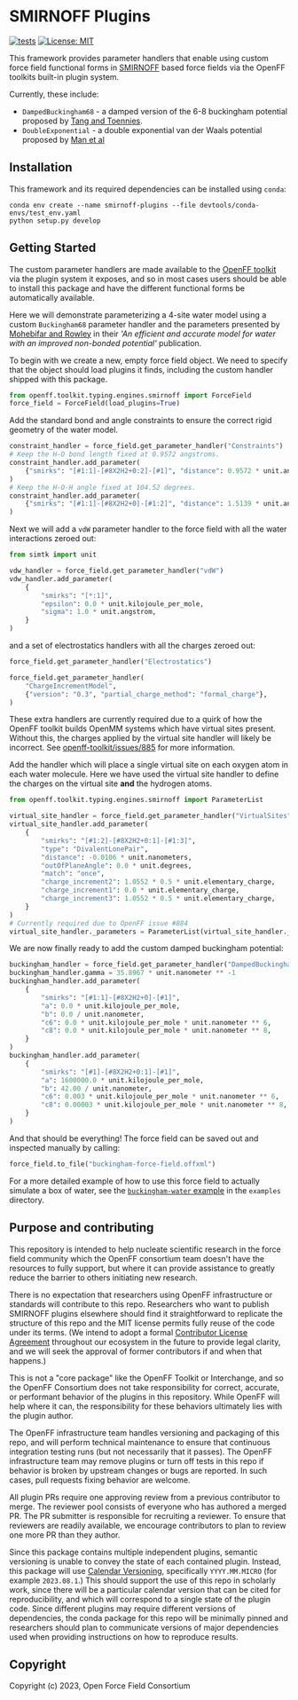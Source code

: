 # SMIRNOFF Plugins

[![tests](https://github.com/openforcefield/smirnoff-plugins/workflows/CI/badge.svg?branch=main)](https://github.com/openforcefield/smirnoff-plugins/actions?query=workflow%3ACI)
[![License: MIT](https://img.shields.io/badge/License-MIT-yellow.svg)](https://opensource.org/licenses/MIT)

This framework provides parameter handlers that enable using custom force field functional forms in [SMIRNOFF](
https://github.com/openforcefield/openff-toolkit/blob/master/The-SMIRNOFF-force-field-format.md) based force fields
via the OpenFF toolkits built-in plugin system.

Currently, these include:

* `DampedBuckingham68` - a damped version of the 6-8 buckingham potential proposed by [Tang and Toennies](https://aip.scitation.org/doi/10.1063/1.447150).
* `DoubleExponential` - a double exponential van der Waals potential proposed by [Man et al](https://doi.org/10.1021/acs.jctc.0c01267)

## Installation

This framework and its required dependencies can be installed using `conda`:

```
conda env create --name smirnoff-plugins --file devtools/conda-envs/test_env.yaml
python setup.py develop
```

## Getting Started

The custom parameter handlers are made available to the [OpenFF toolkit](https://github.com/openforcefield/openff-toolkit) 
via the plugin system it exposes, and so in most cases users should be able to install this package and have the 
different functional forms be automatically available.

Here we will demonstrate parameterizing a 4-site water model using a custom `Buckingham68` parameter handler and the
parameters presented by [Mohebifar and Rowley](https://aip.scitation.org/doi/10.1063/5.0014469) in their *'An 
efficient and accurate model for water with an improved non-bonded potential'* publication.

To begin with we create a new, empty force field object. We need to specify that the object should load plugins it 
finds, including the custom handler shipped with this package.

```python
from openff.toolkit.typing.engines.smirnoff import ForceField
force_field = ForceField(load_plugins=True)
```

Add the standard bond and angle constraints to ensure the correct rigid geometry of the water model.

```python
constraint_handler = force_field.get_parameter_handler("Constraints")
# Keep the H-O bond length fixed at 0.9572 angstroms.
constraint_handler.add_parameter(
    {"smirks": "[#1:1]-[#8X2H2+0:2]-[#1]", "distance": 0.9572 * unit.angstrom}
)
# Keep the H-O-H angle fixed at 104.52 degrees.
constraint_handler.add_parameter(
    {"smirks": "[#1:1]-[#8X2H2+0]-[#1:2]", "distance": 1.5139 * unit.angstrom}
)
```

Next we will add a `vdW` parameter handler to the force field with all the water interactions zeroed out:

```python
from simtk import unit

vdw_handler = force_field.get_parameter_handler("vdW")
vdw_handler.add_parameter(
    {
        "smirks": "[*:1]",
        "epsilon": 0.0 * unit.kilojoule_per_mole,
        "sigma": 1.0 * unit.angstrom,
    }
)
```

and a set of electrostatics handlers with all the charges zeroed out: 

```python
force_field.get_parameter_handler("Electrostatics")

force_field.get_parameter_handler(
    "ChargeIncrementModel",
    {"version": "0.3", "partial_charge_method": "formal_charge"},
)
```

These extra handlers are currently required due to a quirk of how the OpenFF toolkit builds OpenMM systems which have 
virtual sites present. Without this, the charges applied by the virtual site handler will likely be incorrect.
See [openff-toolkit/issues/885](https://github.com/openforcefield/openff-toolkit/issues/885) for more information.

Add the handler which will place a single virtual site on each oxygen atom in each water molecule. Here we have used the 
virtual site handler to define the charges on the virtual site **and** the hydrogen atoms.

```python
from openff.toolkit.typing.engines.smirnoff import ParameterList

virtual_site_handler = force_field.get_parameter_handler("VirtualSites")
virtual_site_handler.add_parameter(
    {
        "smirks": "[#1:2]-[#8X2H2+0:1]-[#1:3]",
        "type": "DivalentLonePair",
        "distance": -0.0106 * unit.nanometers,
        "outOfPlaneAngle": 0.0 * unit.degrees,
        "match": "once",
        "charge_increment2": 1.0552 * 0.5 * unit.elementary_charge,
        "charge_increment1": 0.0 * unit.elementary_charge,
        "charge_increment3": 1.0552 * 0.5 * unit.elementary_charge,
    }
)
# Currently required due to OpenFF issue #884
virtual_site_handler._parameters = ParameterList(virtual_site_handler._parameters)
```

We are now finally ready to add the custom damped buckingham potential:

```python
buckingham_handler = force_field.get_parameter_handler("DampedBuckingham68")
buckingham_handler.gamma = 35.8967 * unit.nanometer ** -1
buckingham_handler.add_parameter(
    {
        "smirks": "[#1:1]-[#8X2H2+0]-[#1]",
        "a": 0.0 * unit.kilojoule_per_mole,
        "b": 0.0 / unit.nanometer,
        "c6": 0.0 * unit.kilojoule_per_mole * unit.nanometer ** 6,
        "c8": 0.0 * unit.kilojoule_per_mole * unit.nanometer ** 8,
    }
)
buckingham_handler.add_parameter(
    {
        "smirks": "[#1]-[#8X2H2+0:1]-[#1]",
        "a": 1600000.0 * unit.kilojoule_per_mole,
        "b": 42.00 / unit.nanometer,
        "c6": 0.003 * unit.kilojoule_per_mole * unit.nanometer ** 6,
        "c8": 0.00003 * unit.kilojoule_per_mole * unit.nanometer ** 8,
    }
)
```

And that should be everything! The force field can be saved out and inspected manually by calling:

```python
force_field.to_file("buckingham-force-field.offxml")
```

For a more detailed example of how to use this force field to actually simulate a box of water, see the 
[`buckingham-water` example](examples/buckingham-water.py) in the `examples` directory.

## Purpose and contributing

This repository is intended to help nucleate scientific research in the force field community which the OpenFF consortium team doesn't have the resources to fully support, but where it can provide assistance to greatly reduce the barrier to others initiating new research.

There is no expectation that researchers using OpenFF infrastructure or standards will contribute to this repo.
Researchers who want to publish SMIRNOFF plugins elsewhere should find it straightforward to replicate the structure of this repo and the MIT license permits fully reuse of the code under its terms.
(We intend to adopt a formal [Contributor License Agreement](https://opensource.org/faq/#contributor-agreements) throughout our ecosystem in the future to provide legal clarity, and we will seek the approval of former contributors if and when that happens.)

This is not a "core package" like the OpenFF Toolkit or Interchange, and so the OpenFF Consortium does not take responsibility for correct, accurate, or performant behavior of the plugins in this repository. While OpenFF will help where it can, the responsibility for these behaviors ultimately lies with the plugin author. 

The OpenFF infrastructure team handles versioning and packaging of this repo, and will perform technical maintenance to ensure that continuous integration testing runs (but not necessarily that it passes).
The OpenFF infrastructure team may remove plugins or turn off tests in this repo if behavior is broken by upstream changes or bugs are reported. In such cases, pull requests fixing behavior are welcome.

All plugin PRs require one approving review from a previous contributor to merge. 
The reviewer pool consists of everyone who has authored a merged PR. 
The PR submitter is responsible for recruiting a reviewer. 
To ensure that reviewers are readily available, we encourage contributors to plan to review one more PR than they author.

Since this package contains multiple independent plugins, semantic versioning is unable to convey the state of each contained plugin. 
Instead, this package will use [Calendar Versioning](https://calver.org/), specifically `YYYY.MM.MICRO` (for example `2023.08.1`.)
This should support the use of this repo in scholarly work, since there will be a particular calendar version that can be cited for reproducibility, and which will correspond to a single state of the plugin code. 
Since different plugins may require different versions of dependencies, the conda package for this repo will be minimally pinned and researchers should plan to communicate versions of major dependencies used when providing instructions on how to reproduce results. 

## Copyright

Copyright (c) 2023, Open Force Field Consortium
 
